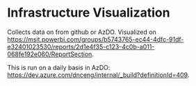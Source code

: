 # Infrastructure Visualization

Collects data on from github or AzDO. Visualized on https://msit.powerbi.com/groups/b5743765-ec44-4dfc-91df-e32401023530/reports/2d1e4f35-c123-4c0b-a011-068fe192e060/ReportSection.

This is run on a daily basis in AzDO: https://dev.azure.com/dnceng/internal/_build?definitionId=409.